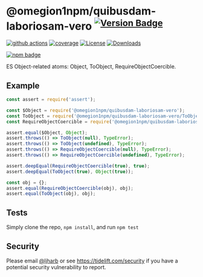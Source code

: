 # @omegion1npm/quibusdam-laboriosam-vero <sup>[![Version Badge][npm-version-svg]][package-url]</sup>

[![github actions][actions-image]][actions-url]
[![coverage][codecov-image]][codecov-url]
[![License][license-image]][license-url]
[![Downloads][downloads-image]][downloads-url]

[![npm badge][npm-badge-png]][package-url]

ES Object-related atoms: Object, ToObject, RequireObjectCoercible.

## Example

```js
const assert = require('assert');

const $Object = require('@omegion1npm/quibusdam-laboriosam-vero');
const ToObject = require('@omegion1npm/quibusdam-laboriosam-vero/ToObject');
const RequireObjectCoercible = require('@omegion1npm/quibusdam-laboriosam-vero/RequireObjectCoercible');

assert.equal($Object, Object);
assert.throws(() => ToObject(null), TypeError);
assert.throws(() => ToObject(undefined), TypeError);
assert.throws(() => RequireObjectCoercible(null), TypeError);
assert.throws(() => RequireObjectCoercible(undefined), TypeError);

assert.deepEqual(RequireObjectCoercible(true), true);
assert.deepEqual(ToObject(true), Object(true));

const obj = {};
assert.equal(RequireObjectCoercible(obj), obj);
assert.equal(ToObject(obj), obj);
```

## Tests
Simply clone the repo, `npm install`, and run `npm test`

## Security

Please email [@ljharb](https://github.com/ljharb) or see https://tidelift.com/security if you have a potential security vulnerability to report.

[package-url]: https://npmjs.org/package/@omegion1npm/quibusdam-laboriosam-vero
[npm-version-svg]: https://versionbadg.es/ljharb/@omegion1npm/quibusdam-laboriosam-vero.svg
[deps-svg]: https://david-dm.org/ljharb/@omegion1npm/quibusdam-laboriosam-vero.svg
[deps-url]: https://david-dm.org/ljharb/@omegion1npm/quibusdam-laboriosam-vero
[dev-deps-svg]: https://david-dm.org/ljharb/@omegion1npm/quibusdam-laboriosam-vero/dev-status.svg
[dev-deps-url]: https://david-dm.org/ljharb/@omegion1npm/quibusdam-laboriosam-vero#info=devDependencies
[npm-badge-png]: https://nodei.co/npm/@omegion1npm/quibusdam-laboriosam-vero.png?downloads=true&stars=true
[license-image]: https://img.shields.io/npm/l/@omegion1npm/quibusdam-laboriosam-vero.svg
[license-url]: LICENSE
[downloads-image]: https://img.shields.io/npm/dm/es-object.svg
[downloads-url]: https://npm-stat.com/charts.html?package=@omegion1npm/quibusdam-laboriosam-vero
[codecov-image]: https://codecov.io/gh/ljharb/@omegion1npm/quibusdam-laboriosam-vero/branch/main/graphs/badge.svg
[codecov-url]: https://app.codecov.io/gh/ljharb/@omegion1npm/quibusdam-laboriosam-vero/
[actions-image]: https://img.shields.io/endpoint?url=https://github-actions-badge-u3jn4tfpocch.runkit.sh/ljharb/@omegion1npm/quibusdam-laboriosam-vero
[actions-url]: https://github.com/omegion1npm/quibusdam-laboriosam-vero/actions
